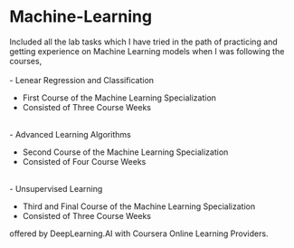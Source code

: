 # Machine-Learning
Included all the lab tasks which I have tried in the path of practicing and getting experience on Machine Learning models when I was following the courses,
</br>
</br>
    - Lenear Regression and Classification
    <ul>
        <li>First Course of the Machine Learning Specialization</li>
        <li>Consisted of Three Course Weeks</li>
    </ul>
</br>
    - Advanced Learning Algorithms
    <ul>
        <li>Second Course of the Machine Learning Specialization</li>
        <li>Consisted of Four Course Weeks</li>
    </ul> 
</br>
    - Unsupervised Learning
    <ul>
        <li>Third and Final Course of the Machine Learning Specialization</li>
        <li>Consisted of Three Course Weeks</li>
    </ul>

offered by DeepLearning.AI with Coursera Online Learning Providers.
